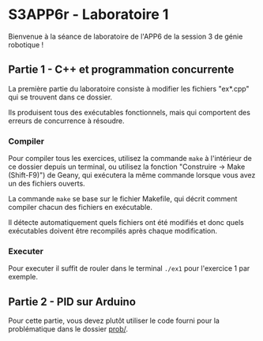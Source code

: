 # S3APP6r - Laboratoire 1

Bienvenue à la séance de laboratoire de l'APP6 de la session 3 de génie robotique !

## Partie 1 - C++ et programmation concurrente

La première partie du laboratoire consiste à modifier les fichiers "ex\*.cpp" qui
se trouvent dans ce dossier.

Ils produisent tous des exécutables fonctionnels, mais qui comportent des
erreurs de concurrence à résoudre.

### Compiler

Pour compiler tous les exercices, utilisez la commande `make` à l'intérieur de
ce dossier depuis un terminal, ou utilisez la fonction "Construire -> Make (Shift-F9)") de
Geany, qui exécutera la même commande lorsque vous avez un des fichiers ouverts.

La commande `make` se base sur le fichier Makefile, qui décrit comment compiler
chacun des fichiers en exécutable. 

Il détecte automatiquement quels fichiers ont été modifiés et donc quels
exécutables doivent être recompilés après chaque modification.

### Executer

Pour executer il suffit de rouler dans le terminal `./ex1` pour l'exercice 1 par exemple.

## Partie 2 - PID sur Arduino

Pour cette partie, vous devez plutôt utiliser le code fourni pour la
problématique dans le dossier [prob/](../prob/).
